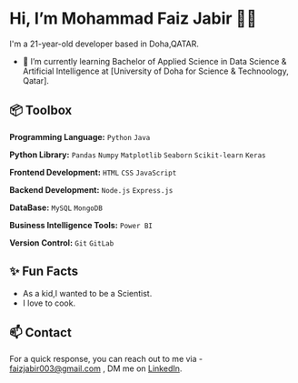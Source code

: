 #  Hi, I’m Mohammad Faiz Jabir 👋🏽  

I'm a 21-year-old developer based in Doha,QATAR.

- 🌱 I’m currently learning Bachelor of Applied Science in Data Science & Artificial Intelligence at [University of Doha for Science & Technoology, Qatar].

  
## 📦 Toolbox

**Programming Language:** `Python` `Java` 
 
**Python Library:** `Pandas` `Numpy` `Matplotlib` `Seaborn` `Scikit-learn` `Keras`  

**Frontend Development:** `HTML` `CSS` `JavaScript` 

**Backend Development:** `Node.js` `Express.js` 

**DataBase:** `MySQL` `MongoDB` 

**Business Intelligence Tools:** `Power BI`

**Version Control:** `Git` `GitLab` 


## ✨ Fun Facts

- As a kid,I wanted to be a Scientist.
- I love to cook.


## 📫 Contact

For a quick response, you can reach out to me via - faizjabir003@gmail.com , DM me on [LinkedIn](https://www.linkedin.com/in/mohammad-faiz-jabir/). 
 




